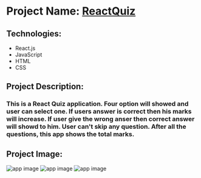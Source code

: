 # Project Name: [ReactQuiz](https://quizbyreact.netlify.app)

## Technologies:
- React.js
- JavaScript
- HTML
- CSS

## Project Description:
### This is a React Quiz application. Four option will showed and user can select one. If users answer is correct then his marks will increase. If user give the wrong anser then correct answer will showd to him. User can't skip any question. After all the questions, this app shows the total marks.

## Project Image:
![app image](https://i.ibb.co/54cXsrT/1.png)
![app image](https://i.ibb.co/BcdQfrG/2.png)
![app image](https://i.ibb.co/Jr9psVB/3.png)


